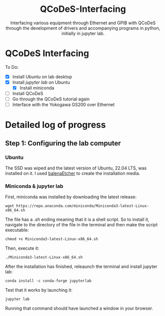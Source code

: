 <h1 align="center">
  QCoDeS-Interfacing
</h1>

<p align="center">
  Interfacing various equipment through Ethernet and GPIB with QCoDeS through the development of drivers and accompanying programs in python, initially in jupyter lab.
</p>

# QCoDeS Interfacing

To Do:
- [x] Install Ubuntu on lab desktop
- [x] Install *jupyter lab* on Ubuntu
  - [x] Install miniconda
- [ ] Install QCoDeS
- [ ] Go through the QCoDeS tutorial again
- [ ] Interface with the Yokogawa GS200 over Ethernet

# Detailed log of progress

## Step 1: Configuring the lab computer

### Ubuntu

The SSD was wiped and the latest version of Ubuntu, 22.04 LTS, was installed on it. I used [balenaEtcher](https://www.balena.io/etcher/) to create the installation media.

### Miniconda & jupyter lab

First, miniconda was installed by downloading the latest release:
```
wget https://repo.anaconda.com/miniconda/Miniconda3-latest-Linux-x86_64.sh
```

The file has a *.sh* ending meaning that it is a shell script. So to install it, navigate to the directory of the file in the terminal and then make the script executable:
```
chmod +x Miniconda3-latest-Linux-x86_64.sh
```

Then, execute it:
```
./Miniconda3-latest-Linux-x86_64.sh
```

After the installation has finished, releaunch the terminal and install jupyter lab:
```
conda install -c conda-forge jupyterlab
```

Test that it works by launching it:
```
jupyter lab
```
Running that command should have launched a window in your browser.
